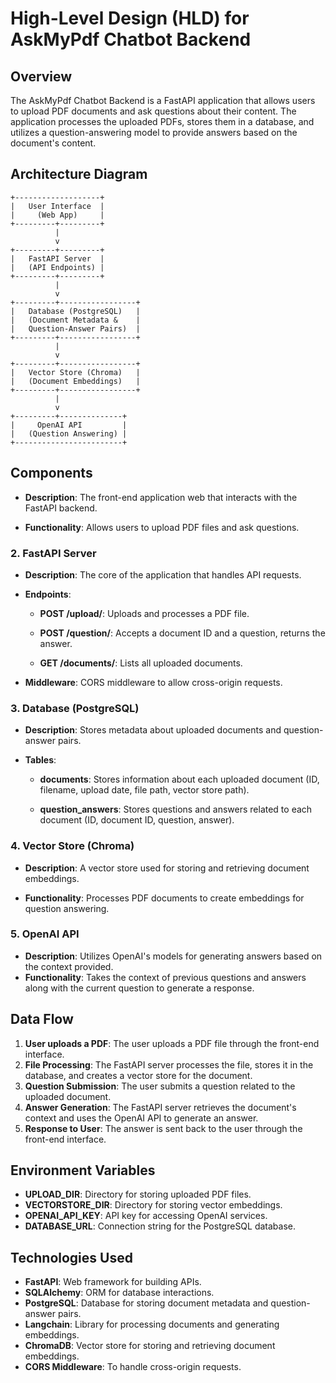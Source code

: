 # High-Level Design (HLD) for AskMyPdf Chatbot Backend

## Overview

The AskMyPdf Chatbot Backend is a FastAPI application that allows users to upload PDF documents and ask questions about their content. The application processes the uploaded PDFs, stores them in a database, and utilizes a question-answering model to provide answers based on the document's content.

## Architecture Diagram

```
+-------------------+
|   User Interface  |
|     (Web App)     |
+---------+---------+
          |
          v
+---------+---------+
|   FastAPI Server  |
|   (API Endpoints) |
+---------+---------+
          |
          v
+---------+-----------------+
|   Database (PostgreSQL)   |
|   (Document Metadata &    |
|   Question-Answer Pairs)  |
+---------+-----------------+
          |
          v
+---------+-----------------+
|   Vector Store (Chroma)   |
|   (Document Embeddings)   |
+---------+-----------------+
          |
          v
+---------+--------------+
|     OpenAI API         |
|   (Question Answering) |
+------------------------+
```

## Components

- **Description**: The front-end application web that interacts with the FastAPI backend.

- **Functionality**: Allows users to upload PDF files and ask questions.

### 2. FastAPI Server

- **Description**: The core of the application that handles API requests.

- **Endpoints**:

  - **POST /upload/**: Uploads and processes a PDF file.

  - **POST /question/**: Accepts a document ID and a question, returns the answer.

  - **GET /documents/**: Lists all uploaded documents.

- **Middleware**: CORS middleware to allow cross-origin requests.

### 3. Database (PostgreSQL)

- **Description**: Stores metadata about uploaded documents and question-answer pairs.

- **Tables**:

  - **documents**: Stores information about each uploaded document (ID, filename, upload date, file path, vector store path).

  - **question_answers**: Stores questions and answers related to each document (ID, document ID, question, answer).

### 4. Vector Store (Chroma)

- **Description**: A vector store used for storing and retrieving document embeddings.

- **Functionality**: Processes PDF documents to create embeddings for question answering.

### 5. OpenAI API

- **Description**: Utilizes OpenAI's models for generating answers based on the context provided.
- **Functionality**: Takes the context of previous questions and answers along with the current question to generate a response.

## Data Flow

1. **User uploads a PDF**: The user uploads a PDF file through the front-end interface.
2. **File Processing**: The FastAPI server processes the file, stores it in the database, and creates a vector store for the document.
3. **Question Submission**: The user submits a question related to the uploaded document.
4. **Answer Generation**: The FastAPI server retrieves the document's context and uses the OpenAI API to generate an answer.
5. **Response to User**: The answer is sent back to the user through the front-end interface.

## Environment Variables

- **UPLOAD_DIR**: Directory for storing uploaded PDF files.
- **VECTORSTORE_DIR**: Directory for storing vector embeddings.
- **OPENAI_API_KEY**: API key for accessing OpenAI services.
- **DATABASE_URL**: Connection string for the PostgreSQL database.

## Technologies Used

- **FastAPI**: Web framework for building APIs.
- **SQLAlchemy**: ORM for database interactions.
- **PostgreSQL**: Database for storing document metadata and question-answer pairs.
- **Langchain**: Library for processing documents and generating embeddings.
- **ChromaDB**: Vector store for storing and retrieving document embeddings.
- **CORS Middleware**: To handle cross-origin requests.
